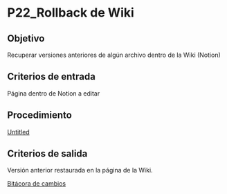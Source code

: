 # P22_Rollback de Wiki

## Objetivo

Recuperar versiones anteriores de algún archivo dentro de la Wiki (Notion) 

## Criterios de entrada

Página dentro de Notion a editar

## Procedimiento

[Untitled](P22_Rollback%20de%20Wiki%20bf25946982ff489caa0a189e216fe0f1/Untitled%20Database%206d33f2e7d22647dfb0b7817f470be3ea.csv)

## Criterios de salida

Versión anterior restaurada en la página de la Wiki. 

[Bitácora de cambios](P22_Rollback%20de%20Wiki%20bf25946982ff489caa0a189e216fe0f1/Bita%CC%81cora%20de%20cambios%2086b1921ad77b4e04b7c99a894eed88e9.csv)